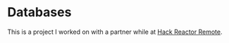 # Databases

This is a project I worked on with a partner while at [Hack Reactor Remote](http://www.hackreactor.com/remote/).
